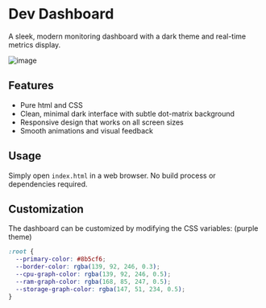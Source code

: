 # Dev Dashboard

A sleek, modern monitoring dashboard with a dark theme and real-time metrics display.

![image](https://github.com/user-attachments/assets/1e2825ef-f70d-495c-bc77-b8c33c4915c7)

## Features
- Pure html and CSS
- Clean, minimal dark interface with subtle dot-matrix background
- Responsive design that works on all screen sizes
- Smooth animations and visual feedback

## Usage
Simply open `index.html` in a web browser. No build process or dependencies required.

## Customization
The dashboard can be customized by modifying the CSS variables:
(purple theme)
```css
:root {
  --primary-color: #8b5cf6;
  --border-color: rgba(139, 92, 246, 0.3);
  --cpu-graph-color: rgba(139, 92, 246, 0.5);
  --ram-graph-color: rgba(168, 85, 247, 0.5);
  --storage-graph-color: rgba(147, 51, 234, 0.5);
}
```
